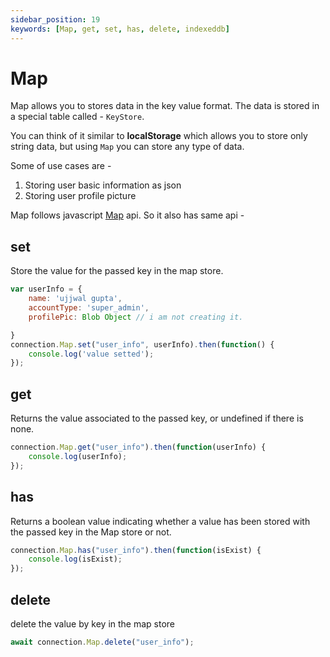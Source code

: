 ```yaml
---
sidebar_position: 19
keywords: [Map, get, set, has, delete, indexeddb]
---
```


# Map

Map allows you to stores data in the key value format. The data is stored in a special table called - `KeyStore`.

You can think of it similar to **localStorage** which allows you to store only string data, but using `Map` you can store any type of data.

Some of use cases are - 

1. Storing user basic information as json
2. Storing user profile picture

Map follows javascript [Map](https://developer.mozilla.org/en-US/docs/Web/JavaScript/Reference/Global_Objects/Map) api. So it also has same api -

## set

Store the value for the passed key in the map store.

```javascript
var userInfo = {
    name: 'ujjwal gupta',
    accountType: 'super_admin',
    profilePic: Blob Object // i am not creating it.

}
connection.Map.set("user_info", userInfo).then(function() {
    console.log('value setted');
});
```

## get

Returns the value associated to the passed key, or undefined if there is none.

```javascript
connection.Map.get("user_info").then(function(userInfo) {
    console.log(userInfo); 
});
```

## has

Returns a boolean value indicating whether a value has been stored with the passed key in the Map store or not. 

```javascript
connection.Map.has("user_info").then(function(isExist) {
    console.log(isExist); 
});
```

## delete

delete the value by key in the map store

```javascript
await connection.Map.delete("user_info");
```





